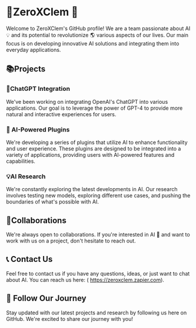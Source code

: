 # 🤖ZeroXClem 🤖   

Welcome to ZeroXClem's GitHub profile! We are a team passionate about AI 💡 and its potential to revolutionize 🌎 various aspects of our lives. Our main focus is on developing innovative AI solutions and integrating them into everyday applications.

## 📚Projects

### 🤖ChatGPT Integration  

We've been working on integrating OpenAI's ChatGPT into various applications. Our goal is to leverage the power of GPT-4 to provide more natural and interactive experiences for users.

### 🤖 AI-Powered Plugins

We're developing a series of plugins that utilize AI to enhance functionality and user experience. These plugins are designed to be integrated into a variety of applications, providing users with AI-powered features and capabilities.

### 💡AI Research    

We're constantly exploring the latest developments in AI. Our research involves testing new models, exploring different use cases, and pushing the boundaries of what's possible with AI.

## 🤝Collaborations

We're always open to collaborations. If you're interested in AI 🧠 and want to work with us on a project, don't hesitate to reach out.   

## 📞 Contact Us  

Feel free to contact us if you have any questions, ideas, or just want to chat about AI. You can reach us here: ( https://zeroxclem.zapier.com).

## 👀 Follow Our Journey

Stay updated with our latest projects and research by following us here on GitHub. We're excited to share our journey with you!
